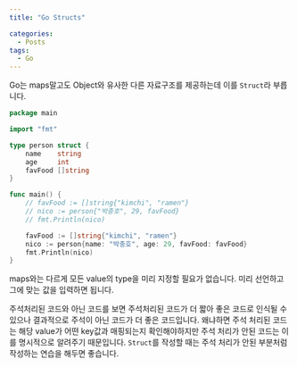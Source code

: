 ```yaml
---
title: "Go Structs"

categories:
  - Posts
tags:
  - Go
---
```


Go는 maps말고도 Object와 유사한 다른 자료구조를 제공하는데 이를 `Struct`라 부릅니다.

```go
package main

import "fmt"

type person struct {
	name    string
	age     int
	favFood []string
}

func main() {
	// favFood := []string{"kimchi", "ramen"}
	// nico := person{"박충호", 29, favFood}
	// fmt.Println(nico)

	favFood := []string{"kimchi", "ramen"}
	nico := person{name: "박충호", age: 29, favFood: favFood}
	fmt.Println(nico)
}
```

maps와는 다르게 모든 value의 type을 미리 지정할 필요가 없습니다. 미리 선언하고 그에 맞는 값을 입력하면 됩니다.

주석처리된 코드와 아닌 코드를 보면 주석처리된 코드가 더 짧아 좋은 코드로 인식될 수 있으나 결과적으로 주석이 아닌 코드가 더 좋은 코드입니다. 왜냐하면 주석 처리된 코드는 해당 value가 어떤 key값과 매핑되는지 확인해야하지만 주석 처리가 안된 코드는 이를 명시적으로 알려주기 때문입니다. `Struct`를 작성할 때는 주석 처리가 안된 부분처럼 작성하는 연습을 해두면 좋습니다.
